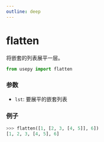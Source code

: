 ```yaml
---
outline: deep
---
```


# flatten
将嵌套的列表展平一层。

```python
from usepy import flatten
```

### 参数

- `lst`: 要展平的嵌套列表

### 例子

```python
>>> flatten([1, [2, 3, [4, 5]], 6])
[1, 2, 3, [4, 5], 6]
```
